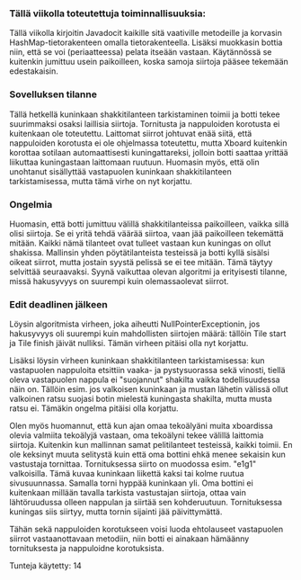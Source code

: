 ### Tällä viikolla toteutettuja toiminnallisuuksia:

Tällä viikolla kirjoitin Javadocit kaikille sitä vaativille metodeille ja korvasin HashMap-tietorakenteen omalla tietorakenteella.
Lisäksi muokkasin bottia niin, että se voi (periaatteessa) pelata itseään vastaan. Käytännössä se kuitenkin jumittuu usein paikoilleen, 
koska samoja siirtoja pääsee tekemään edestakaisin.

### Sovelluksen tilanne

Tällä hetkellä kuninkaan shakkitilanteen tarkistaminen toimii ja botti tekee suurimmaksi osaksi laillisia siirtoja. Tornitusta 
ja nappuloiden korotusta ei kuitenkaan ole toteutettu. Laittomat siirrot johtuvat enää siitä, että nappuloiden korotusta ei ole
ohjelmassa toteutettu, mutta Xboard kuitenkin korottaa sotilaan automaattisesti kuningattareksi, jolloin botti saattaa yrittää 
liikuttaa kuningastaan laittomaan ruutuun. Huomasin myös, että olin unohtanut sisällyttää vastapuolen kuninkaan shakkitilanteen 
tarkistamisessa, mutta tämä virhe on nyt korjattu. 

### Ongelmia

Huomasin, että botti jumittuu välillä shakkitilanteissa paikoilleen, vaikka sillä olisi siirtoja. Se ei yritä tehdä väärää 
siirtoa, vaan jää paikoilleen tekemättä mitään. Kaikki nämä tilanteet ovat tulleet vastaan kun kuningas on ollut shakissa. 
Mallinsin yhden pöytätilanteista testeissä ja botti kyllä sisälsi oikeat siirrot, mutta jostain syystä pelissä se ei tee mitään.
Tämä täytyy selvittää seuraavaksi. Syynä vaikuttaa olevan algoritmi ja erityisesti tilanne, missä hakusyvyys on suurempi kuin 
olemassaolevat siirrot.

### Edit deadlinen jälkeen

Löysin algoritmista virheen, joka aiheutti NullPointerExceptionin, jos hakusyvyys oli suurempi kuin mahdollisten 
siirtojen määrä: tällöin Tile start ja Tile finish jäivät nulliksi. Tämän virheen pitäisi olla nyt korjattu. 

Lisäksi löysin virheen kuninkaan shakkitilanteen tarkistamisessa: kun vastapuolen nappuloita etsittiin vaaka- ja pystysuorassa sekä 
vinosti, tiellä oleva vastapuolen nappula ei "suojannut" shakilta vaikka todellisuudessa näin on. Tällöin esim. jos valkoisen kuninkaan 
ja mustan lähetin välissä ollut valkoinen ratsu suojasi botin mielestä kuningasta shakilta, mutta musta ratsu ei. Tämäkin ongelma pitäisi 
olla korjattu.

Olen myös huomannut, että kun ajan omaa tekoälyäni muita xboardissa olevia valmiita tekoälyjä vastaan, oma tekoälyni tekee välillä laittomia 
siirtoja. Kuitenkin kun mallinnan samat pelitilanteet testeissä, kaikki toimii. En ole keksinyt muuta selitystä kuin että oma bottini 
ehkä menee sekaisin kun vastustaja tornittaa. Tornituksessa siirto on muodossa esim. "e1g1" valkoisilla. Tämä kuvaa kuninkaan liikettä kaksi 
tai kolme ruutua sivusuunnassa. Samalla torni hyppää kuninkaan yli. Oma bottini ei kuitenkaan millään tavalla tarkista vastustajan siirtoja,
ottaa vain lähtöruudussa olleen nappulan ja siirtää sen kohderuutuun. Tornituksessa kuningas siis siirtyy, mutta tornin sijainti jää päivittymättä.

Tähän sekä nappuloiden korotukseen voisi luoda ehtolauseet vastapuolen siirrot vastaanottavaan metodiin, niin botti ei ainakaan hämäänny tornituksesta
ja nappuloidne korotuksista.

Tunteja käytetty: 14

